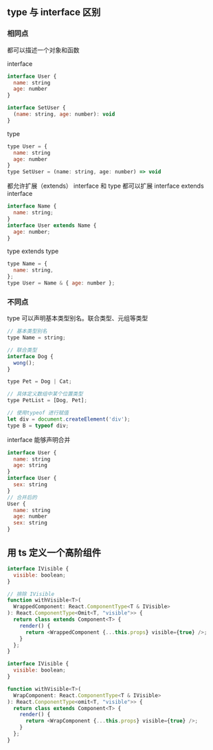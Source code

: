 ## type 与 interface 区别

### 相同点

都可以描述一个对象和函数

interface

```js
interface User {
  name: string
  age: number
}

interface SetUser {
  (name: string, age: number): void
}
```

type

```js
type User = {
  name: string
  age: number
}
type SetUser = (name: string, age: number) => void
```

都允许扩展（extends）
interface 和 type 都可以扩展
interface extends interface

```js
interface Name {
  name: string;
}
interface User extends Name {
  age: number;
}
```

type extends type

```js
type Name = {
  name: string,
};
type User = Name & { age: number };
```

### 不同点

type 可以声明基本类型别名。联合类型、元组等类型

```js
// 基本类型别名
type Name = string;

// 联合类型
interface Dog {
  wong();
}

type Pet = Dog | Cat;

// 具体定义数组中某个位置类型
type PetList = [Dog, Pet];

// 使用typeof 进行赋值
let div = document.createElement('div');
type B = typeof div;
```

interface 能够声明合并

```js
interface User {
  name: string
  age: string
}
interface User {
  sex: string
}
// 合并后的
User {
  name: string
  age: number
  sex: string
}
```

## 用 ts 定义一个高阶组件

```js
interface IVisible {
  visible: boolean;
}

// 排除 IVisible
function withVisible<T>(
  WrappedComponent: React.ComponentType<T & IVisible>
): React.ComponentType<Omit<T, "visible">> {
  return class extends Component<T> {
    render() {
      return <WrappedComponent {...this.props} visible={true} />;
    }
  };
}

interface IVisible {
  visible: boolean;
}

function withVisible<T>(
  WrapComponent: React.ComponentType<T & IVisible>
): React.ConponentType<omit<T, "visible">> {
  return class extends Component<T> {
    render() {
      return <WrapComponent {...this.props} visible={true} />;
    }
  };
}
```
